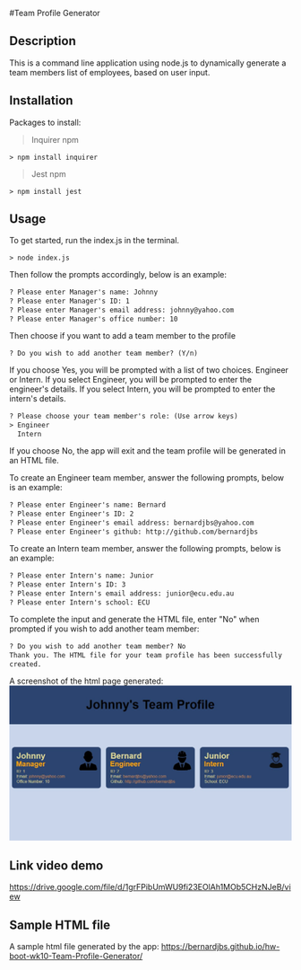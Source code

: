 #Team Profile Generator

## Description
This is a command line application using node.js to dynamically generate a team members list of employees, based on user input. 

## Installation 
Packages to install: 

> Inquirer npm
```
> npm install inquirer 
```
> Jest npm
```
> npm install jest
```
## Usage
To get started, run the index.js in the terminal. 
```
> node index.js
``` 
Then follow the prompts accordingly, below is an example:
```
? Please enter Manager's name: Johnny
? Please enter Manager's ID: 1
? Please enter Manager's email address: johnny@yahoo.com
? Please enter Manager's office number: 10
```
Then choose if you want to add a team member to the profile
```
? Do you wish to add another team member? (Y/n)
```
If you choose Yes, you will be prompted with a list of two choices. Engineer or Intern. If you select Engineer, you will be prompted to enter the engineer's details. If you select Intern, you will be prompted to enter the intern's details. 
```
? Please choose your team member's role: (Use arrow keys)
> Engineer
  Intern
```

If you choose No, the app will exit and the team profile will be generated in an HTML file.

To create an Engineer team member, answer the following prompts, below is an example:
```
? Please enter Engineer's name: Bernard
? Please enter Engineer's ID: 2
? Please enter Engineer's email address: bernardjbs@yahoo.com
? Please enter Engineer's github: http://github.com/bernardjbs
```

To create an Intern team member, answer the following prompts, below is an example: 
```
? Please enter Intern's name: Junior
? Please enter Intern's ID: 3
? Please enter Intern's email address: junior@ecu.edu.au
? Please enter Intern's school: ECU
```

To complete the input and generate the HTML file, enter "No" when prompted if you wish to add another team member: 
```
? Do you wish to add another team member? No
Thank you. The HTML file for your team profile has been successfully created.
```

A screenshot of the html page generated: 
![App Screenshot](./src/images/AppScreenshot.jpg)

## Link video demo
https://drive.google.com/file/d/1grFPibUmWU9fi23EOlAh1MOb5CHzNJeB/view

## Sample HTML file
A sample html file generated by the app: https://bernardjbs.github.io/hw-boot-wk10-Team-Profile-Generator/

